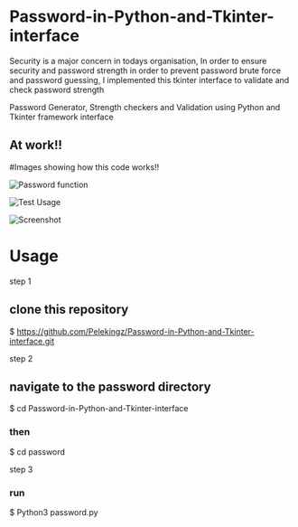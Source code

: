 # Password-in-Python-and-Tkinter-interface

Security is a major concern in todays organisation, In order to ensure security and password strength in order to prevent password brute force and password guessing, I implemented this tkinter interface to validate and check password strength

Password Generator, Strength checkers and Validation using Python and Tkinter framework interface

## At work!!
#Images showing how this code works!!

![Password function](./Password-in-Python-and-Tkinter-interface/Passfunction.png)

![Test Usage](./Password-in-Python-and-Tkinter-interface/password.png)

![Screenshot](./Password-in-Python-and-Tkinter-interface/StrengthCheck.png)




# Usage

step 1

## clone this repository
$ https://github.com/Pelekingz/Password-in-Python-and-Tkinter-interface.git


step 2 

## navigate to the password directory
$ cd Password-in-Python-and-Tkinter-interface

### then
$ cd password

step 3 
### run
$ Python3 password.py
